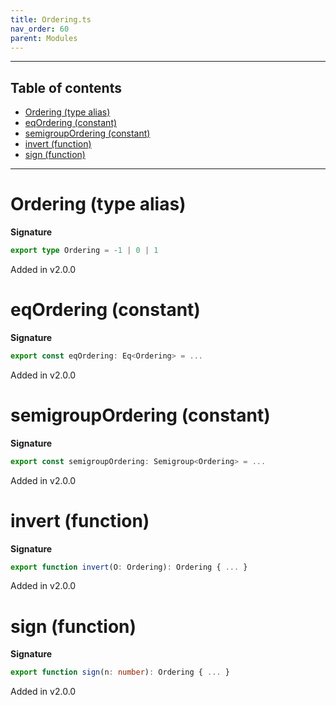 ```yaml
---
title: Ordering.ts
nav_order: 60
parent: Modules
---
```


---

<h2 class="text-delta">Table of contents</h2>

- [Ordering (type alias)](#ordering-type-alias)
- [eqOrdering (constant)](#eqordering-constant)
- [semigroupOrdering (constant)](#semigroupordering-constant)
- [invert (function)](#invert-function)
- [sign (function)](#sign-function)

---

# Ordering (type alias)

**Signature**

```ts
export type Ordering = -1 | 0 | 1
```

Added in v2.0.0

# eqOrdering (constant)

**Signature**

```ts
export const eqOrdering: Eq<Ordering> = ...
```

Added in v2.0.0

# semigroupOrdering (constant)

**Signature**

```ts
export const semigroupOrdering: Semigroup<Ordering> = ...
```

Added in v2.0.0

# invert (function)

**Signature**

```ts
export function invert(O: Ordering): Ordering { ... }
```

Added in v2.0.0

# sign (function)

**Signature**

```ts
export function sign(n: number): Ordering { ... }
```

Added in v2.0.0
